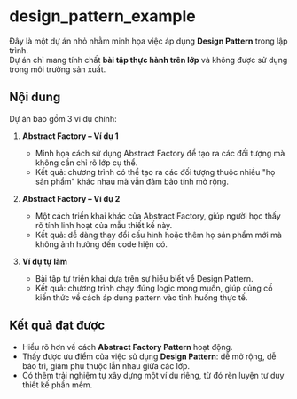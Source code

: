 # design_pattern_example

Đây là một dự án nhỏ nhằm minh họa việc áp dụng **Design Pattern** trong lập trình.  
Dự án chỉ mang tính chất **bài tập thực hành trên lớp** và không được sử dụng trong môi trường sản xuất.

## Nội dung

Dự án bao gồm 3 ví dụ chính:

1. **Abstract Factory – Ví dụ 1**  
   - Minh họa cách sử dụng Abstract Factory để tạo ra các đối tượng mà không cần chỉ rõ lớp cụ thể.  
   - Kết quả: chương trình có thể tạo ra các đối tượng thuộc nhiều "họ sản phẩm" khác nhau mà vẫn đảm bảo tính mở rộng.

2. **Abstract Factory – Ví dụ 2**  
   - Một cách triển khai khác của Abstract Factory, giúp người học thấy rõ tính linh hoạt của mẫu thiết kế này.  
   - Kết quả: dễ dàng thay đổi cấu hình hoặc thêm họ sản phẩm mới mà không ảnh hưởng đến code hiện có.

3. **Ví dụ tự làm**  
   - Bài tập tự triển khai dựa trên sự hiểu biết về Design Pattern.  
   - Kết quả: chương trình chạy đúng logic mong muốn, giúp củng cố kiến thức về cách áp dụng pattern vào tình huống thực tế.

## Kết quả đạt được

- Hiểu rõ hơn về cách **Abstract Factory Pattern** hoạt động.  
- Thấy được ưu điểm của việc sử dụng **Design Pattern**: dễ mở rộng, dễ bảo trì, giảm phụ thuộc lẫn nhau giữa các lớp.  
- Có thêm trải nghiệm tự xây dựng một ví dụ riêng, từ đó rèn luyện tư duy thiết kế phần mềm.